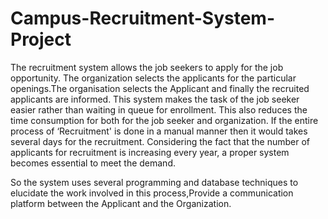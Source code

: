 # Campus-Recruitment-System-Project
The recruitment system allows the job seekers to apply for the job opportunity. The organization selects the applicants for the particular openings.The organisation selects the Applicant and finally the recruited applicants are informed. This system makes the task of the job seeker easier rather than waiting in queue for enrollment. This also reduces the time consumption for both for the job seeker and organization. If the entire process of ‘Recruitment' is done in a manual manner then it would takes several days for the recruitment. Considering the fact that the number of applicants for recruitment is increasing every year, a proper system becomes essential to meet the demand.

So the system uses several programming and database techniques to elucidate the work involved in this process,Provide a communication platform between the Applicant and the Organization.
